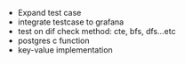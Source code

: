 - Expand test case
- integrate testcase to grafana
- test on dif check method: cte, bfs, dfs...etc
- postgres c function
- key-value implementation
